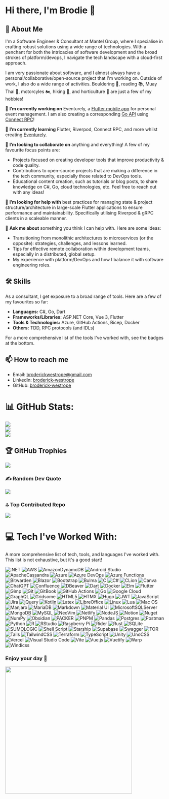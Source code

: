 # Hi there, I'm Brodie 👋

## 🚀 About Me

I'm a Software Engineer & Consultant at Mantel Group, where I specialise in crafting robust solutions using a wide range of technologies. With a penchant for both the intricacies of software development and the broad strokes of platform/devops, I navigate the tech landscape with a cloud-first approach.

I am very passionate about software, and I almost always have a personal/collaborative/open-source project that I'm working on. Outside of work, I also do a wide range of activities. Bouldering 🧗, reading 📚, Muay Thai 🥋, motorcyles 🏍️, hiking 🥾, and horticulture 🌵 are just a few of my hobbies! 

<!-- (Here, you can talk about your current projects or what you're focusing on at the moment.) -->
🔭 **I’m currently working on** Eventurely, a [Flutter mobile app]([url](https://github.com/Broderick-Westrope/eventurely_flutter)) for personal event management. I am also creating a corresponding [Go API]([url](https://github.com/Broderick-Westrope/eventurely)) using [Connect RPC]([url](https://connectrpc.com/))! 

<!-- (Share what you're learning right now, whether it's a new programming language, a framework, or any other skill.) -->
🌱 **I’m currently learning** Flutter, Riverpod, Connect RPC, and more whilst creating [Eventurely]([url](https://github.com/Broderick-Westrope/eventurely_flutter)).

<!-- (Mention any type of projects or ideas you're interested in collaborating on.) -->
👯 **I’m looking to collaborate on** anything and everything! A few of my favourite focus points are:
- Projects focused on creating developer tools that improve productivity & code quality.
- Contributions to open-source projects that are making a difference in the tech community, especially those related to DevOps tools.
- Educational content creation, such as tutorials or blog posts, to share knowledge on C#, Go, cloud technologies, etc.
Feel free to reach out with any ideas!

<!-- (If there's something specific you're struggling with, this is a good place to ask for help.) -->
🤔 **I’m looking for help with** best practices for managing state & project structure/architecture in large-scale Flutter applications to ensure performance and maintainability. Specifically utilising Riverpod & gRPC clients in a scaleable manner.

<!-- (This can include your expert areas or anything else you're open to discussing.) -->
💬 **Ask me about** something you think I can help with. Here are some ideas:
- Transitioning from monolithic architectures to microservices (or the opposite): strategies, challenges, and lessons learned.
- Tips for effective remote collaboration within development teams, especially in a distributed, global setup.
- My experience with platform/DevOps and how I balance it with software engineering roles.

## 🛠 Skills
As a consultant, I get exposure to a broad range of tools. Here are a few of my favourites so far:
- **Languages:** C#, Go, Dart
- **Frameworks/Libraries:** ASP.NET Core, Vue 3, Flutter
- **Tools & Technologies:** Azure, GitHub Actions, Bicep, Docker 
- **Others:** TDD, RPC protocols (and IDLs)

For a more comprehensive list of the tools I've worked with, see the badges at the bottom.

## 📫 How to reach me
- Email: [broderickwestrope@gmail.com](mailto:broderickwestrope@gmail.com)
- LinkedIn: [broderick-westrope](https://www.linkedin.com/in/broderick-westrope/)
- GitHub: [broderick-westrope](https://github.com/Broderick-Westrope)

# 📊 GitHub Stats:
![](https://github-readme-stats.vercel.app/api?username=broderick-westrope&theme=tokyonight&hide_border=true&include_all_commits=false&count_private=false)<br/>
![](https://github-readme-streak-stats.herokuapp.com/?user=broderick-westrope&theme=tokyonight&hide_border=true)<br/>
![](https://github-readme-stats.vercel.app/api/top-langs/?username=broderick-westrope&theme=tokyonight&hide_border=true&include_all_commits=false&count_private=false&layout=compact)

## 🏆 GitHub Trophies
![](https://github-profile-trophy.vercel.app/?username=broderick-westrope&theme=radical&no-frame=false&no-bg=true&margin-w=4)

### ✍️ Random Dev Quote
![](https://quotes-github-readme.vercel.app/api?type=horizontal&theme=tokyonight)

### 🔝 Top Contributed Repo
![](https://github-contributor-stats.vercel.app/api?username=broderick-westrope&limit=5&theme=tokyonight&combine_all_yearly_contributions=true)

# 💻 Tech I've Worked With:

A more comprehensive list of tech, tools, and languages I've worked with. This list is not exhaustive, but it's a good start!

![.NET](https://img.shields.io/badge/.NET-512BD4?style=for-the-badge&logo=dotnet&logoColor=white)
![AWS](https://img.shields.io/badge/AWS-%23FF9900.svg?style=for-the-badge&logo=amazon-aws&logoColor=white)
![AmazonDynamoDB](https://img.shields.io/badge/Amazon%20DynamoDB-4053D6?style=for-the-badge&logo=Amazon%20DynamoDB&logoColor=white)
![Android Studio](https://img.shields.io/badge/Android_Studio-3DDC84?style=for-the-badge&logo=android-studio&logoColor=white)
![ApacheCassandra](https://img.shields.io/badge/cassandra-%231287B1.svg?style=for-the-badge&logo=apache-cassandra&logoColor=white)
![Azure](https://img.shields.io/badge/azure-%230072C6.svg?style=for-the-badge&logo=microsoftazure&logoColor=white)
![Azure DevOps](https://img.shields.io/badge/azuredevops-0078D7.svg?style=for-the-badge&logo=azuredevops&logoColor=white&color=%230078D7)
![Azure Functions](https://img.shields.io/badge/Azure_Functions-0062AD?style=for-the-badge&logo=azure-functions&logoColor=white)
![Bitwarden](https://img.shields.io/badge/bitwarden-%23175DDC.svg?style=for-the-badge&logo=bitwarden&logoColor=white)
![Blazor](https://img.shields.io/badge/blazor-%235C2D91.svg?style=for-the-badge&logo=blazor&logoColor=white)
![Bootstrap](https://img.shields.io/badge/Bootstrap-563D7C?style=for-the-badge&logo=bootstrap&logoColor=white)
![Bulma](https://img.shields.io/badge/bulma-00D0B1?style=for-the-badge&logo=bulma&logoColor=white)
![C](https://img.shields.io/badge/C-00599C?style=for-the-badge&logo=c&logoColor=white)
![C#](https://img.shields.io/badge/c%23-%23239120.svg?style=for-the-badge&logo=csharp&logoColor=white)
![CLion](https://img.shields.io/badge/CLion-000000?style=for-the-badge&logo=clion&logoColor=white)
![Canva](https://img.shields.io/badge/Canva-%2300C4CC.svg?&style=for-the-badge&logo=Canva&logoColor=white)
![ChatGPT](https://img.shields.io/badge/ChatGPT-74aa9c?style=for-the-badge&logo=openai&logoColor=white)
![Confluence](https://img.shields.io/badge/confluence-%23172BF4.svg?style=for-the-badge&logo=confluence&logoColor=white)
![DBeaver](https://img.shields.io/badge/dbeaver-382923?style=for-the-badge&logo=dbeaver&logoColor=white)
![Dart](https://img.shields.io/badge/dart-%230175C2.svg?style=for-the-badge&logo=dart&logoColor=white)
![Docker](https://img.shields.io/badge/docker-%230db7ed.svg?style=for-the-badge&logo=docker&logoColor=white)
![Elm](https://img.shields.io/badge/Elm-60B5CC?style=for-the-badge&logo=elm&logoColor=white)
![Flutter](https://img.shields.io/badge/Flutter-%2302569B.svg?style=for-the-badge&logo=Flutter&logoColor=white)
![Gimp](https://img.shields.io/badge/gimp-5C5543?style=for-the-badge&logo=gimp&logoColor=white)
![Git](https://img.shields.io/badge/GIT-E44C30?style=for-the-badge&logo=git&logoColor=white)
![GitBook](https://img.shields.io/badge/GitBook-7B36ED?style=for-the-badge&logo=gitbook&logoColor=white)
![GitHub Actions](https://img.shields.io/badge/Github%20Actions-282a2e?style=for-the-badge&logo=githubactions&logoColor=367cfe)
![Go](https://img.shields.io/badge/go-%2300ADD8.svg?style=for-the-badge&logo=go&logoColor=white)
![Google Cloud](https://img.shields.io/badge/GoogleCloud-%234285F4.svg?style=for-the-badge&logo=google-cloud&logoColor=white)
![GraphQL](https://img.shields.io/badge/-GraphQL-E10098?style=for-the-badge&logo=graphql&logoColor=white)
![Gridsome](https://img.shields.io/badge/Gridsome-%23663399.svg?style=for-the-badge&logo=gridsome&logoColor=white)
![HTML5](https://img.shields.io/badge/html5-%23E34F26.svg?style=for-the-badge&logo=html5&logoColor=white)
![HTMX](https://img.shields.io/badge/%3C/%3E%20htmx-3D72D7?style=for-the-badge&logo=mysl&logoColor=white)
![Hugo](https://img.shields.io/badge/Hugo-black.svg?style=for-the-badge&logo=Hugo)
![JWT](https://img.shields.io/badge/JWT-black?style=for-the-badge&logo=JSON%20web%20tokens)
![JavaScript](https://img.shields.io/badge/JavaScript-323330?style=for-the-badge&logo=javascript&logoColor=F7DF1E)
![Jira](https://img.shields.io/badge/jira-%230A0FFF.svg?style=for-the-badge&logo=jira&logoColor=white)
![jQuery](https://img.shields.io/badge/jquery-%230769AD.svg?style=for-the-badge&logo=jquery&logoColor=white)
![Kotlin](https://img.shields.io/badge/kotlin-%237F52FF.svg?style=for-the-badge&logo=kotlin&logoColor=white)
![Latex](https://img.shields.io/badge/LaTeX-47A141?style=for-the-badge&logo=LaTeX&logoColor=white)
![LibreOffice](https://img.shields.io/badge/LibreOffice-18A303?style=for-the-badge&logo=LibreOffice&logoColor=white)
![Linux](https://img.shields.io/badge/Linux-FCC624?style=for-the-badge&logo=linux&logoColor=black)
![Lua](https://img.shields.io/badge/lua-%232C2D72.svg?style=for-the-badge&logo=lua&logoColor=white)
![Mac OS](https://img.shields.io/badge/mac%20os-000000?style=for-the-badge&logo=apple&logoColor=white)
![Manjaro](https://img.shields.io/badge/manjaro-35BF5C?style=for-the-badge&logo=manjaro&logoColor=white)
![MariaDB](https://img.shields.io/badge/MariaDB-003545?style=for-the-badge&logo=mariadb&logoColor=white)
![Markdown](https://img.shields.io/badge/markdown-%23000000.svg?style=for-the-badge&logo=markdown&logoColor=white)
![Material UI](https://img.shields.io/badge/Material%20UI-007FFF?style=for-the-badge&logo=mui&logoColor=white)
![MicrosoftSQLServer](https://img.shields.io/badge/Microsoft%20SQL%20Server-CC2927?style=for-the-badge&logo=microsoft%20sql%20server&logoColor=white)
![MongoDB](https://img.shields.io/badge/MongoDB-%234ea94b.svg?style=for-the-badge&logo=mongodb&logoColor=white)
![MySQL](https://img.shields.io/badge/MySQL-005C84?style=for-the-badge&logo=mysql&logoColor=white)
![NeoVim](https://img.shields.io/badge/NeoVim-%2357A143.svg?&style=for-the-badge&logo=neovim&logoColor=white)
![Netlify](https://img.shields.io/badge/netlify-%23000000.svg?style=for-the-badge&logo=netlify&logoColor=#00C7B7)
![NodeJS](https://img.shields.io/badge/node.js-6DA55F?style=for-the-badge&logo=node.js&logoColor=white)
![Notion](https://img.shields.io/badge/Notion-%23000000.svg?style=for-the-badge&logo=notion&logoColor=white)
![Nuget](https://img.shields.io/badge/NuGet-004880?style=for-the-badge&logo=nuget&logoColor=white)
![NumPy](https://img.shields.io/badge/numpy-%23013243.svg?style=for-the-badge&logo=numpy&logoColor=white)
![Obsidian](https://img.shields.io/badge/Obsidian-483699?style=for-the-badge&logo=Obsidian&logoColor=white)
![PACKER](https://img.shields.io/badge/packer-02A8EF.svg?style=for-the-badge&logo=packer&logoColor=white&color=%2302A8EF)
![PNPM](https://img.shields.io/badge/pnpm-%234a4a4a.svg?style=for-the-badge&logo=pnpm&logoColor=f69220)
![Pandas](https://img.shields.io/badge/pandas-%23150458.svg?style=for-the-badge&logo=pandas&logoColor=white)
![Postgres](https://img.shields.io/badge/PostgreSQL-316192?style=for-the-badge&logo=postgresql&logoColor=white)
![Postman](https://img.shields.io/badge/Postman-FF6C37?style=for-the-badge&logo=postman&logoColor=white)
![Python](https://img.shields.io/badge/python-3670A0?style=for-the-badge&logo=python&logoColor=ffdd54)
![R](https://img.shields.io/badge/r-%23276DC3.svg?style=for-the-badge&logo=r&logoColor=white)
![RStudio](https://img.shields.io/badge/RStudio-75AADB?style=for-the-badge&logo=RStudio&logoColor=white)
![Raspberry Pi](https://img.shields.io/badge/-RaspberryPi-C51A4A?style=for-the-badge&logo=Raspberry-Pi)
![Rider](https://img.shields.io/badge/Rider-000000?style=for-the-badge&logo=Rider&logoColor=white)
![Rust](https://img.shields.io/badge/rust-%23000000.svg?style=for-the-badge&logo=rust&logoColor=white)
![SQLite](https://img.shields.io/badge/Sqlite-003B57?style=for-the-badge&logo=sqlite&logoColor=white)
![SUMOLOGIC](https://img.shields.io/badge/sumologic-000099.svg?style=for-the-badge&logo=sumologic&logoColor=white&color=%23000099)
![Shell Script](https://img.shields.io/badge/shell_script-%23121011.svg?style=for-the-badge&logo=gnu-bash&logoColor=white)
![Starship](https://img.shields.io/badge/starship-DD0B78?style=for-the-badge&logo=starship&logoColor=white)
![Supabase](https://img.shields.io/badge/Supabase-3ECF8E?style=for-the-badge&logo=supabase&logoColor=white)
![Swagger](https://img.shields.io/badge/Swagger-85EA2D?style=for-the-badge&logo=Swagger&logoColor=black)
![TOR](https://img.shields.io/badge/tor-%237E4798.svg?style=for-the-badge&logo=tor-project&logoColor=white)
![Tails](https://img.shields.io/badge/Tails%20-56347C?&style=for-the-badge&logo=tails&logoColor=white)
![TailwindCSS](https://img.shields.io/badge/tailwindcss-%2338B2AC.svg?style=for-the-badge&logo=tailwind-css&logoColor=white)
![Terraform](https://img.shields.io/badge/terraform-%235835CC.svg?style=for-the-badge&logo=terraform&logoColor=white)
![TypeScript](https://img.shields.io/badge/TypeScript-007ACC?style=for-the-badge&logo=typescript&logoColor=white)
![Unity](https://img.shields.io/badge/Unity-100000?style=for-the-badge&logo=unity&logoColor=white)
![UnoCSS](https://img.shields.io/badge/unocss-333333.svg?style=for-the-badge&logo=unocss&logoColor=white)
![Vercel](https://img.shields.io/badge/vercel-%23000000.svg?style=for-the-badge&logo=vercel&logoColor=white)
![Visual Studio Code](https://img.shields.io/badge/VSCode-0078D4?style=for-the-badge&logo=visual%20studio%20code&logoColor=white)
![Vite](https://img.shields.io/badge/Vite-B73BFE?style=for-the-badge&logo=vite&logoColor=FFD62E)
![Vue.js](https://img.shields.io/badge/vue.js-%2335495e.svg?style=for-the-badge&logo=vuedotjs&logoColor=%234FC08D)
![Vuetify](https://img.shields.io/badge/Vuetify-1867C0?style=for-the-badge&logo=vuetify&logoColor=AEDDFF)
![Warp](https://img.shields.io/badge/warp-01A4FF?style=for-the-badge&logo=warp&logoColor=white)
![Windicss](https://img.shields.io/badge/windicss-48B0F1.svg?style=for-the-badge&logo=windi-css&logoColor=white)

### Enjoy your day 🤙
<img src='https://randommeme-five.vercel.app/' style="height: 400px;"/>
